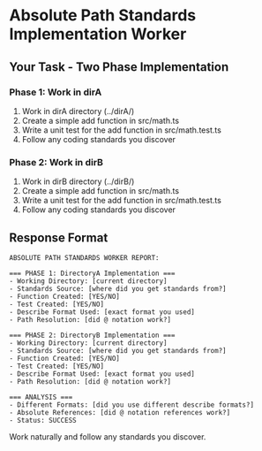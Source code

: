 # Absolute Path Standards Implementation Worker

## Your Task - Two Phase Implementation

### Phase 1: Work in dirA
1. Work in dirA directory (../dirA/)
2. Create a simple add function in src/math.ts
3. Write a unit test for the add function in src/math.test.ts
4. Follow any coding standards you discover

### Phase 2: Work in dirB  
1. Work in dirB directory (../dirB/)
2. Create a simple add function in src/math.ts
3. Write a unit test for the add function in src/math.test.ts
4. Follow any coding standards you discover

## Response Format
```
ABSOLUTE PATH STANDARDS WORKER REPORT:

=== PHASE 1: DirectoryA Implementation ===
- Working Directory: [current directory]
- Standards Source: [where did you get standards from?]
- Function Created: [YES/NO]
- Test Created: [YES/NO]
- Describe Format Used: [exact format you used]
- Path Resolution: [did @ notation work?]

=== PHASE 2: DirectoryB Implementation ===
- Working Directory: [current directory]
- Standards Source: [where did you get standards from?]
- Function Created: [YES/NO]
- Test Created: [YES/NO]
- Describe Format Used: [exact format you used]
- Path Resolution: [did @ notation work?]

=== ANALYSIS ===
- Different Formats: [did you use different describe formats?]
- Absolute References: [did @ notation references work?]
- Status: SUCCESS
```

Work naturally and follow any standards you discover.